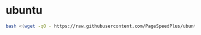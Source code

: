 # ubuntu

```bash
bash <(wget -qO - https://raw.githubusercontent.com/PageSpeedPlus/ubuntu/master/home/skripte/install/initial-setup.sh) dani
```
